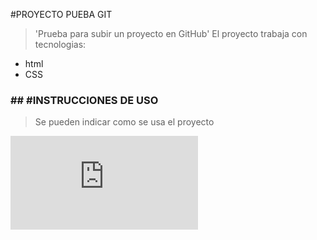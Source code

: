 #PROYECTO PUEBA GIT

>'Prueba para subir un proyecto en GitHub'
El proyecto trabaja con tecnologias:
- html
- CSS

### ## #INSTRUCCIONES DE USO
>Se pueden indicar como se usa el proyecto

![][def]

[def]: https://www.freepik.com/free-photo/programming-background-collage_34089169.htm#from_view=detail_serie